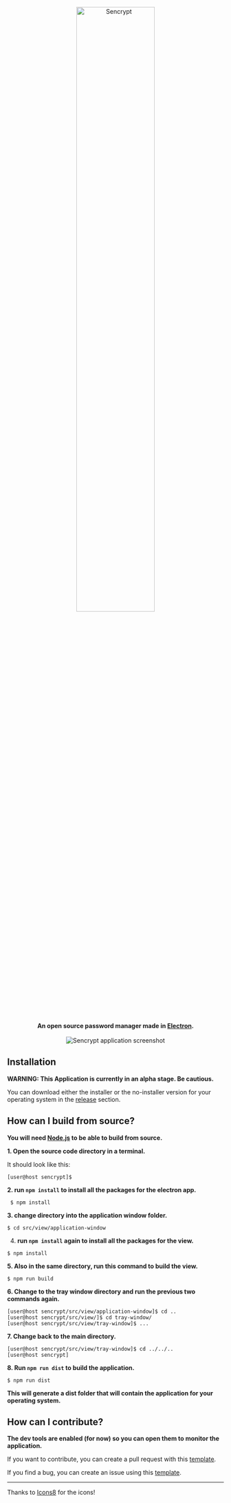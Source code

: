 <p align="center">
  <img src="https://i.imgur.com/Vy9G0Xt.png" alt="Sencrypt" style="height:60%; width:60%" /><br><br>
  <b>An open source password manager made in <a href="https://www.electronjs.org/">Electron</a>.</b><br><br>
  <img src="https://i.imgur.com/nhfToBZ.png" alt="Sencrypt application screenshot" />
</p>

## Installation

<b> WARNING: This Application is currently in an alpha stage. Be cautious.</b>

<p>
    You can download either the installer or the no-installer version for your operating system in the <a href="https://github.com/Uncasted/sencrypt/releases">release</a> section.
</p>

## How can I build from source?

<b>You will need <a href="https://nodejs.org/en/download/">Node.js</a> to be able to build from source.</b>

<b>1. Open the source code directory in a terminal.</b>

It should look like this:

```
[user@host sencrypt]$
```

<b>2. run `npm install` to install all the packages for the electron app.</b>

```
 $ npm install
```

<b>3. change directory into the application window folder.</b>

```
$ cd src/view/application-window
```

4. <b> run `npm install` again to install all the packages for the view.</b>

```
$ npm install
```

<b>5. Also in the same directory, run this command to build the view.</b>

```
$ npm run build
```

<b>6. Change to the tray window directory and run the previous two commands again.</b>

```
[user@host sencrypt/src/view/application-window]$ cd ..
[user@host sencrypt/src/view/]$ cd tray-window/
[user@host sencrypt/src/view/tray-window]$ ...
```

<b>7. Change back to the main directory.</b>

```
[user@host sencrypt/src/view/tray-window]$ cd ../../..
[user@host sencrypt]
```

<b>8. Run `npm run dist` to build the application.</b>

```
$ npm run dist
```

<b>This will generate a dist folder that will contain the application for your operating system.</b>

## How can I contribute?

<b>The dev tools are enabled (for now) so you can open them to monitor the application.</b>

If you want to contribute, you can create a pull request with this <a href="https://pastebin.com/24A7VErV">template</a>.

If you find a bug, you can create an issue using this <a href="https://pastebin.com/zMc45xBY">template</a>.

---

Thanks to <a href="https://icons8.com">Icons8</a> for the icons!
